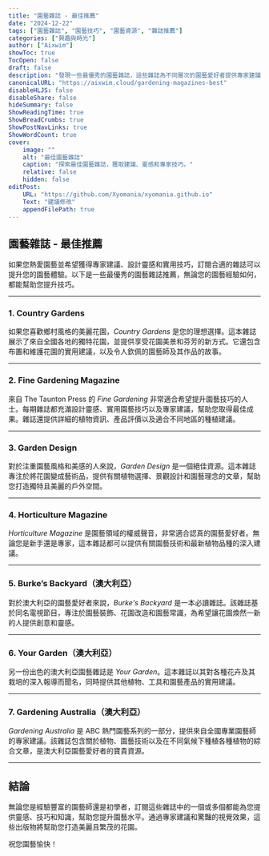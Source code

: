 ```yaml
---
title: "園藝雜誌 - 最佳推薦"
date: "2024-12-22"
tags: ["園藝雜誌", "園藝技巧", "園藝資源", "雜誌推薦"]
categories: ["興趣與時光"]
author: ["Aixwim"]
showToc: true
TocOpen: false
draft: false
description: "發現一些最優秀的園藝雜誌，這些雜誌為不同層次的園藝愛好者提供專家建議、美麗的園藝設計靈感和實用技巧。"
canonicalURL: "https://aixwim.cloud/gardening-magazines-best"
disableHLJS: false
disableShare: false
hideSummary: false
ShowReadingTime: true
ShowBreadCrumbs: true
ShowPostNavLinks: true
ShowWordCount: true
cover:
    image: ""
    alt: "最佳園藝雜誌"
    caption: "探索最佳園藝雜誌，獲取建議、靈感和專家技巧。"
    relative: false
    hidden: false
editPost:
    URL: "https://github.com/Xyomania/xyomania.github.io"
    Text: "建議修改"
    appendFilePath: true
---
```


## 園藝雜誌 - 最佳推薦  

如果您熱愛園藝並希望獲得專家建議、設計靈感和實用技巧，訂閱合適的雜誌可以提升您的園藝體驗。以下是一些最優秀的園藝雜誌推薦，無論您的園藝經驗如何，都能幫助您提升技巧。  

---

### 1. **Country Gardens**  

如果您喜歡鄉村風格的美麗花園，*Country Gardens* 是您的理想選擇。這本雜誌展示了來自全國各地的獨特花園，並提供享受花園美景和芬芳的新方式。它還包含布置和維護花園的實用建議，以及令人欽佩的園藝師及其作品的故事。  

---

### 2. **Fine Gardening Magazine**  

來自 The Taunton Press 的 *Fine Gardening* 非常適合希望提升園藝技巧的人士。每期雜誌都充滿設計靈感、實用園藝技巧以及專家建議，幫助您取得最佳成果。雜誌還提供詳細的植物資訊、產品評價以及適合不同地區的種植建議。  

---

### 3. **Garden Design**  

對於注重園藝風格和美感的人來說，*Garden Design* 是一個絕佳資源。這本雜誌專注於將花園變成藝術品，提供有關植物選擇、景觀設計和園藝理念的文章，幫助您打造獨特且美麗的戶外空間。  

---

### 4. **Horticulture Magazine**  

*Horticulture Magazine* 是園藝領域的權威聲音，非常適合認真的園藝愛好者。無論您是新手還是專家，這本雜誌都可以提供有關園藝技術和最新植物品種的深入建議。  

---

### 5. **Burke’s Backyard**（澳大利亞）  

對於澳大利亞的園藝愛好者來說，*Burke's Backyard* 是一本必讀雜誌。該雜誌基於同名電視節目，專注於園藝裝飾、花園改造和園藝常識，為希望讓花園煥然一新的人提供創意和靈感。  

---

### 6. **Your Garden**（澳大利亞）  

另一份出色的澳大利亞園藝雜誌是 *Your Garden*。這本雜誌以其對各種花卉及其栽培的深入報導而聞名，同時提供其他植物、工具和園藝產品的實用建議。  

---

### 7. **Gardening Australia**（澳大利亞）  

*Gardening Australia* 是 ABC 熱門園藝系列的一部分，提供來自全國專業園藝師的專家建議。該雜誌包含關於植物、園藝技術以及在不同氣候下種植各種植物的綜合文章，是澳大利亞園藝愛好者的寶貴資源。  

---

## 結論  

無論您是經驗豐富的園藝師還是初學者，訂閱這些雜誌中的一個或多個都能為您提供靈感、技巧和知識，幫助您提升園藝水平。通過專家建議和驚豔的視覺效果，這些出版物將幫助您打造美麗且繁茂的花園。  

祝您園藝愉快！
